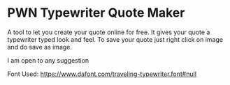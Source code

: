 PWN Typewriter Quote Maker
==========================

A tool to let you create your quote online for free.
It gives your quote a typewriter typed look and feel. 
To save your quote just right click on image and do
save as image.

I am open to any suggestion



Font Used: https://www.dafont.com/traveling-typewriter.font#null

